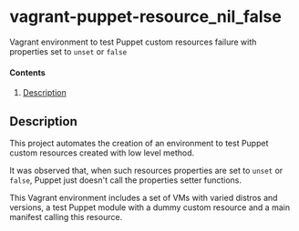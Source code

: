 # vagrant-puppet-resource_nil_false

Vagrant environment to test Puppet custom resources failure with properties set to `unset` or `false`

#### Contents

1. [Description](#description)

## Description

This project automates the creation of an environment to test Puppet custom resources created with low level method.

It was observed that, when such resources properties are set to `unset` or `false`, Puppet just doesn't call the properties setter functions.

This Vagrant environment includes a set of VMs with varied distros and versions, a test Puppet module with a dummy custom resource and a main manifest calling this resource.
